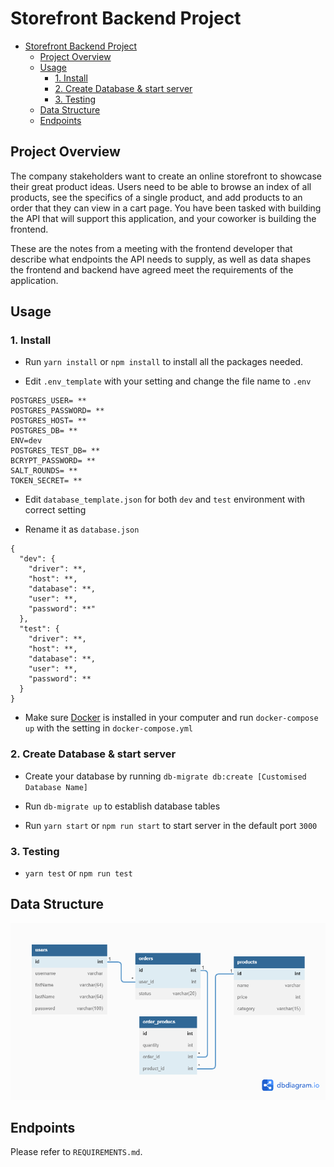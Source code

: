 # Storefront Backend Project

- [Storefront Backend Project](#storefront-backend-project)
  - [Project Overview](#project-overview)
  - [Usage](#usage)
    - [1. Install](#1-install)
    - [2. Create Database & start server](#2-create-database--start-server)
    - [3. Testing](#3-testing)
  - [Data Structure](#data-structure)
  - [Endpoints](#endpoints)

## Project Overview

The company stakeholders want to create an online storefront to showcase their great product ideas. Users need to be able to browse an index of all products, see the specifics of a single product, and add products to an order that they can view in a cart page. You have been tasked with building the API that will support this application, and your coworker is building the frontend.

These are the notes from a meeting with the frontend developer that describe what endpoints the API needs to supply, as well as data shapes the frontend and backend have agreed meet the requirements of the application.

## Usage

### 1. Install

- Run `yarn install` or `npm install` to install all the packages needed.

- Edit `.env_template` with your setting and change the file name to `.env`

```
POSTGRES_USER= **
POSTGRES_PASSWORD= **
POSTGRES_HOST= **
POSTGRES_DB= **
ENV=dev
POSTGRES_TEST_DB= **
BCRYPT_PASSWORD= **
SALT_ROUNDS= **
TOKEN_SECRET= **
```

- Edit `database_template.json` for both `dev` and `test` environment with correct setting

- Rename it as `database.json`

```
{
  "dev": {
    "driver": **,
    "host": **,
    "database": **,
    "user": **,
    "password": **"
  },
  "test": {
    "driver": **,
    "host": **,
    "database": **,
    "user": **,
    "password": **
  }
}
```

- Make sure [Docker](https://www.docker.com/) is installed in your computer and run `docker-compose up` with the setting in `docker-compose.yml`

### 2. Create Database & start server

- Create your database by running `db-migrate db:create [Customised Database Name]`

- Run `db-migrate up` to establish database tables

- Run `yarn start` or `npm run start` to start server in the default port `3000`

### 3. Testing

- `yarn test` or `npm run test`

## Data Structure

![Database Structure](assets/db_structure.png)

## Endpoints

Please refer to `REQUIREMENTS.md`.
